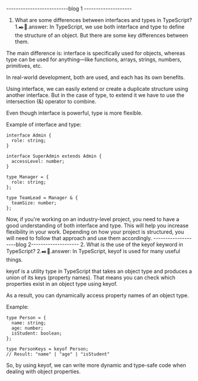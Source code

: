 
--------------------------blog 1 --------------------
1. What are some differences between interfaces and types in TypeScript?
1.✒️📌.answer: In TypeScript, we use both interface and type to define the structure of an object. But there are some key differences between them.

The main difference is: interface is specifically used for objects, whereas type can be used for anything—like functions, arrays, strings, numbers, primitives, etc.

In real-world development, both are used, and each has its own benefits.

Using interface, we can easily extend or create a duplicate structure using another interface. But in the case of type, to extend it we have to use the intersection (&) operator to combine.

Even though interface is powerful, type is more flexible.

Example of interface and type:
```
interface Admin {
  role: string;
}

interface SuperAdmin extends Admin {
  accessLevel: number;
}

type Manager = {
  role: string;
};

type TeamLead = Manager & {
  teamSize: number;
};

```
Now, if you're working on an industry-level project, you need to have a good understanding of both interface and type. This will help you increase flexibility in your work. Depending on how your project is structured, you will need to follow that approach and use them accordingly.
--------------------blog 2--------------------
2. What is the use of the keyof keyword in TypeScript?
2.✒️📌.answer: In TypeScript, keyof is used for many useful things.

keyof is a utility type in TypeScript that takes an object type and produces a union of its keys (property names). That means you can check which properties exist in an object type using keyof.

As a result, you can dynamically access property names of an object type.

Example:
```
type Person = {
  name: string;
  age: number;
  isStudent: boolean;
};

type PersonKeys = keyof Person;
// Result: "name" | "age" | "isStudent"
```
So, by using keyof, we can write more dynamic and type-safe code when dealing with object properties.
